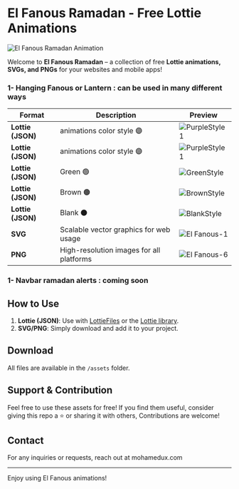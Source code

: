 # El Fanous Ramadan - Free Lottie Animations



![El Fanous Ramadan Animation](preview.gif)

Welcome to **El Fanous Ramadan** – a collection of free **Lottie animations, SVGs, and PNGs** for your websites and mobile apps!

### 1- Hanging Fanous or Lantern : can be used in many different ways 

| Format   | Description                          | Preview |
|----------|--------------------------------------|---------|
| **Lottie (JSON)** | animations color style 🟣   | ![PurpleStyle1](https://github.com/user-attachments/assets/0ed69184-e501-45f6-aff8-30f7e97e84d4) |
| **Lottie (JSON)** | animations color style 🟣   | ![PurpleStyle1](https://github.com/user-attachments/assets/0ed69184-e501-45f6-aff8-30f7e97e84d4) |
| **Lottie (JSON)** |  Green 🟢  |![GreenStyle](https://github.com/user-attachments/assets/8b32c5c1-7189-4068-bae3-f64a73dfc04a)|
| **Lottie (JSON)** | Brown 🟤   | ![BrownStyle](https://github.com/user-attachments/assets/aa5af3ea-761e-411f-a0dd-9c73f2622f98) |
| **Lottie (JSON)** | Blank ⚫   |![BlankStyle](https://github.com/user-attachments/assets/5cf80f8e-dd91-47f4-bac0-45587b133e31) |
| **SVG** | Scalable vector graphics for web usage | ![El Fanous-1](https://github.com/user-attachments/assets/2382b69c-7d5b-48d6-b69c-65de69f2cddf) |
| **PNG** | High-resolution images for all platforms | ![El Fanous-6](https://github.com/user-attachments/assets/1e6fc788-cb65-4028-8ca5-c79edd0084da) |


### 1- Navbar ramadan alerts : coming soon 

## How to Use

1. **Lottie (JSON)**: Use with [LottieFiles](https://lottiefiles.com/) or the [Lottie library](https://airbnb.io/lottie/#/).
2. **SVG/PNG**: Simply download and add it to your project.

## Download
All files are available in the `/assets` folder.

## Support & Contribution
Feel free to use these assets for free! If you find them useful, consider giving this repo a ⭐ or sharing it with others, Contributions are welcome!

## Contact
For any inquiries or requests, reach out at mohamedux.com

---
Enjoy using El Fanous animations!

